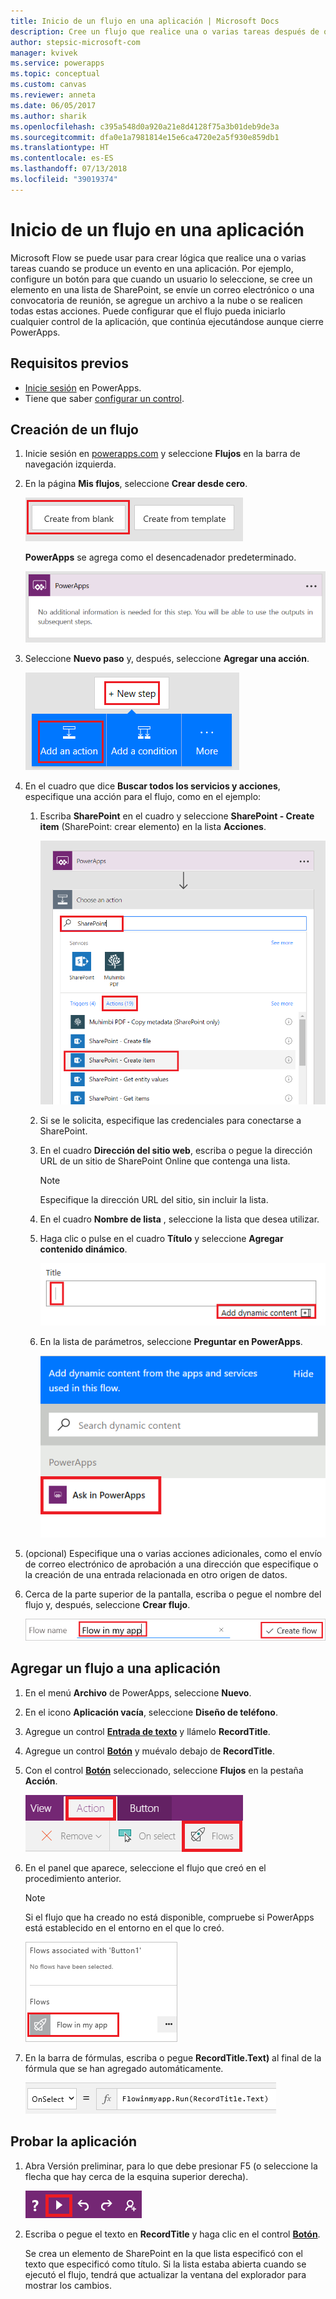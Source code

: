 ```yaml
---
title: Inicio de un flujo en una aplicación | Microsoft Docs
description: Cree un flujo que realice una o varias tareas después de que un evento, como la selección de un botón por parte de un usuario, se produzca en una aplicación.
author: stepsic-microsoft-com
manager: kvivek
ms.service: powerapps
ms.topic: conceptual
ms.custom: canvas
ms.reviewer: anneta
ms.date: 06/05/2017
ms.author: sharik
ms.openlocfilehash: c395a548d0a920a21e8d4128f75a3b01deb9de3a
ms.sourcegitcommit: dfa0e1a7981814e15e6ca4720e2a5f930e859db1
ms.translationtype: HT
ms.contentlocale: es-ES
ms.lasthandoff: 07/13/2018
ms.locfileid: "39019374"
---
```

# <a name="start-a-flow-in-an-app"></a>Inicio de un flujo en una aplicación
Microsoft Flow se puede usar para crear lógica que realice una o varias tareas cuando se produce un evento en una aplicación. Por ejemplo, configure un botón para que cuando un usuario lo seleccione, se cree un elemento en una lista de SharePoint, se envíe un correo electrónico o una convocatoria de reunión, se agregue un archivo a la nube o se realicen todas estas acciones. Puede configurar que el flujo pueda iniciarlo cualquier control de la aplicación, que continúa ejecutándose aunque cierre PowerApps.

## <a name="prerequisites"></a>Requisitos previos

* [Inicie sesión](../signup-for-powerapps.md) en PowerApps.
* Tiene que saber [configurar un control](add-configure-controls.md).

## <a name="create-a-flow"></a>Creación de un flujo
1. Inicie sesión en [powerapps.com](http://web.powerapps.com) y seleccione **Flujos** en la barra de navegación izquierda.

2. En la página **Mis flujos**, seleccione **Crear desde cero**.

    ![Opción para crear un flujo sin usar una plantilla](./media/using-logic-flows/create-from-blank.png)

    **PowerApps** se agrega como el desencadenador predeterminado.

    ![PowerApps como desencadenador que inicia el flujo](./media/using-logic-flows/set-trigger.png)

3. Seleccione **Nuevo paso** y, después, seleccione **Agregar una acción**.

    ![Opción para agregar una sección](./media/using-logic-flows/add-action.png)

4. En el cuadro que dice **Buscar todos los servicios y acciones**, especifique una acción para el flujo, como en el ejemplo:

   1. Escriba **SharePoint** en el cuadro y seleccione **SharePoint - Create item** (SharePoint: crear elemento) en la lista **Acciones**.

       ![Opción para crear un elemento de SharePoint](./media/using-logic-flows/create-sharepoint-item.png)

   2. Si se le solicita, especifique las credenciales para conectarse a SharePoint.

   3. En el cuadro **Dirección del sitio web**, escriba o pegue la dirección URL de un sitio de SharePoint Online que contenga una lista.

       > [!NOTE]
      > Especifique la dirección URL del sitio, sin incluir la lista.

   4. En el cuadro **Nombre de lista** , seleccione la lista que desea utilizar.

   5. Haga clic o pulse en el cuadro **Título** y seleccione **Agregar contenido dinámico**.

       ![Agregar el parámetro Preguntar en PowerApps al campo Título](./media/using-logic-flows/ask-in-powerapps.png)

   6. En la lista de parámetros, seleccione **Preguntar en PowerApps**.

       ![Agregar parámetro](./media/using-logic-flows/add-parameter.png)

5. (opcional) Especifique una o varias acciones adicionales, como el envío de correo electrónico de aprobación a una dirección que especifique o la creación de una entrada relacionada en otro origen de datos.

6. Cerca de la parte superior de la pantalla, escriba o pegue el nombre del flujo y, después, seleccione **Crear flujo**.

    ![Asignar un nombre y guardar el flujo](./media/using-logic-flows/name-flow.png)

## <a name="add-a-flow-to-an-app"></a>Agregar un flujo a una aplicación
1. En el menú **Archivo** de PowerApps, seleccione **Nuevo**.

2. En el icono **Aplicación vacía**, seleccione **Diseño de teléfono**.

3. Agregue un control **[Entrada de texto](controls/control-text-input.md)** y llámelo **RecordTitle**.

4. Agregue un control **[Botón](controls/control-button.md)** y muévalo debajo de **RecordTitle**.

5. Con el control **[Botón](controls/control-button.md)** seleccionado, seleccione **Flujos** en la pestaña **Acción**.

    ![Opción Flujos en la pestaña Acción](./media/using-logic-flows/action-tab.png)

6. En el panel que aparece, seleccione el flujo que creó en el procedimiento anterior.

    > [!NOTE]
   > Si el flujo que ha creado no está disponible, compruebe si PowerApps está establecido en el entorno en el que lo creó.

    ![Agregar un flujo desde el panel de personalización](./media/using-logic-flows/add-flow-from-pane.png)

7. En la barra de fórmulas, escriba o pegue **RecordTitle.Text)** al final de la fórmula que se han agregado automáticamente.

    ![Propiedad AlSeleccionar que incluye el flujo](./media/using-logic-flows/onselect-with-flow.png)

## <a name="test-the-flow"></a>Probar la aplicación
1. Abra Versión preliminar, para lo que debe presionar F5 (o seleccione la flecha que hay cerca de la esquina superior derecha).

    ![Propiedad AlSeleccionar que incluye el flujo](./media/using-logic-flows/open-preview.png)

2. Escriba o pegue el texto en **RecordTitle** y haga clic en el control **[Botón](controls/control-button.md)**.

    Se crea un elemento de SharePoint en la que lista especificó con el texto que especificó como título. Si la lista estaba abierta cuando se ejecutó el flujo, tendrá que actualizar la ventana del explorador para mostrar los cambios.
